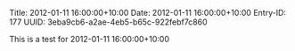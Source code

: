 Title: 2012-01-11 16:00:00+10:00
Date: 2012-01-11 16:00:00+10:00
Entry-ID: 177
UUID: 3eba9cb6-a2ae-4eb5-b65c-922febf7c860

This is a test for 2012-01-11 16:00:00+10:00
